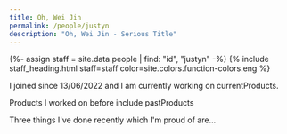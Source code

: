 ```yaml
---
title: Oh, Wei Jin
permalink: /people/justyn
description: "Oh, Wei Jin - Serious Title"
---
```


{%- assign staff = site.data.people | find: "id", "justyn" -%}
{% include staff_heading.html staff=staff color=site.colors.function-colors.eng %}

<p>I joined since 13/06/2022 and I am currently working on currentProducts.</p>

<p>Products I worked on before include pastProducts</p>

<p>Three things I've done recently which I'm proud of are...</p>

